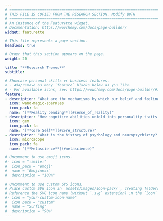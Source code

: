```yaml
---
# =============================================================================
# THIS FILE IS COPIED FROM THE RESEARCH SECTION. Modify BOTH
# =============================================================================
# An instance of the Featurette widget.
# Documentation: https://wowchemy.com/docs/page-builder/
widget: featurette

# This file represents a page section.
headless: true

# Order that this section appears on the page.
weight: 20

title: "**Research Themes**"
subtitle:

# Showcase personal skills or business features.
# - Add/remove as many `feature` blocks below as you like.
# - For available icons, see: https://wowchemy.com/docs/page-builder/#icons
feature:
- description: "What are the mechanisms by which our belief and feeling of reality can be altered?"
  icon: wand-magic-sparkles
  icon_pack: fa
  name: "[**Reality bending**](#sense_of_reality)"
- description: "How cognitive abilities unfold into personality traits and metastable neuropsychological profiles?"
  icon: gem
  icon_pack: fa
  name: "[**Core Self**](#core_structure)"
- description: "What is the history of psychology and neuropsychiatry? What are the methods and tools of tomorrow?"
  icon: microscope
  icon_pack: fa
  name: "[**Metascience**](#metascience)"

# Uncomment to use emoji icons.
#- icon = ":smile:"
#  icon_pack = "emoji"
#  name = "Emojiness"
#  description = "100%"

# Uncomment to use custom SVG icons.
# Place custom SVG icon in `assets/images/icon-pack/`, creating folders if necessary.
# Reference the SVG icon name (without `.svg` extension) in the `icon` field.
#- icon = "your-custom-icon-name"
#  icon_pack = "custom"
#  name = "Surfing"
#  description = "90%"
---
```

